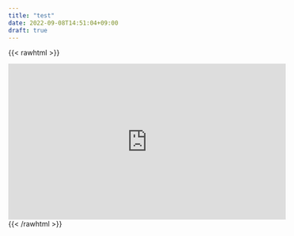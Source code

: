 ```yaml
---
title: "test"
date: 2022-09-08T14:51:04+09:00
draft: true
---
```


{{< rawhtml >}}
<iframe width="560" height="315" src="https://www.youtube.com/embed/aAphqlCp6t4" title="YouTube video player" frameborder="0" allow="accelerometer; autoplay; clipboard-write; encrypted-media; gyroscope; picture-in-picture" allowfullscreen></iframe>
{{< /rawhtml >}}

